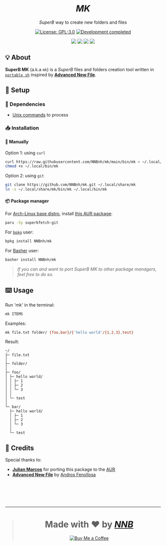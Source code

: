 <h1 align="center"><i>MK</i></h1>
<p align="center"><i>SuperB</i> way to create new folders and files</p>
<p align="center"><a href="https://github.com/NNBnh/mk/blob/main/LICENSE"><img src="https://img.shields.io/github/license/NNBnh/mk?labelColor=073551&color=4EAA25&style=for-the-badge" alt="License: GPL-3.0"></a> <a href="https://gist.github.com/NNBnh/9ef453aba3efce26046e0d3119dab5a7#development-completed"><img src="https://img.shields.io/badge/development-completed-%234EAA25.svg?labelColor=073551&style=for-the-badge&logoColor=FFFFFF" alt="Development completed"></a></p>
<p align="center"><a href="https://github.com/NNBnh/mk/watchers"><img src="https://img.shields.io/github/watchers/NNBnh/mk?labelColor=073551&color=4EAA25&style=flat-square"></a> <a href="https://github.com/NNBnh/mk/stargazers"><img src="https://img.shields.io/github/stars/NNBnh/mk?labelColor=073551&color=4EAA25&style=flat-square"></a> <a href="https://github.com/NNBnh/mk/network/members"><img src="https://img.shields.io/github/forks/NNBnh/mk?labelColor=073551&color=4EAA25&style=flat-square"></a> <a href="https://github.com/NNBnh/mk/issues"><img src="https://img.shields.io/github/issues/NNBnh/mk?labelColor=073551&color=4EAA25&style=flat-square"></a></p>

## 💡 About
**SuperB MK** (a.k.a `mk`) is a *SuperB* files and folders creation tool written in [`portable sh`](https://github.com/dylanaraps/pure-sh-bible) inspired by [**Advanced New File**](https://github.com/tanrax/terminal-AdvancedNewFile).

## 🚀 Setup
### 🧾 Dependencies
- [Unix commands](https://en.wikipedia.org/wiki/List_of_Unix_commands) to process

### 📥 Installation
#### 🔧 Manually
Option 1: using `curl`
```sh
curl https://raw.githubusercontent.com/NNBnh/mk/main/bin/mk > ~/.local/bin/mk
chmod +x ~/.local/bin/mk
```

Option 2: using `git`
```sh
git clone https://github.com/NNBnh/mk.git ~/.local/share/mk
ln -s ~/.local/share/mk/bin/mk ~/.local/bin/mk
```

#### 📦 Package manager
For [Arch-Linux base distro](https://archlinux.org), install [this AUR package](https://aur.archlinux.org/packages/superbmk-git):
```sh
paru -Sy superbfetch-git
```

For [`bpkg`](https://github.com/bpkg/bpkg) user:
```sh
bpkg install NNBnh/mk
```

For [Basher](https://github.com/bpkg/bpkg) user:
```sh
basher install NNBnh/mk
```

> *If you can and want to port SuperB MK to other package managers, feel free to do so.*

## ⌨️ Usage
Run 'mk' in the terminal:
```sh
mk ITEMS
```

Examples:
```sh
mk file.txt folder/ {foo,bar}/{'hello world'/{1,2,3},test}
```

Result:
```console
~/
├─ file.txt
│
├─ folder/
│
├─ foo/
│ ├─ hello world/
│ │ ├─ 1
│ │ ├─ 2
│ │ └─ 3
│ │
│ └─ test
│
└─ bar/
  ├─ hello world/
  │ ├─ 1
  │ ├─ 2
  │ └─ 3
  │
  └─ test
```

## 💌 Credits
Special thanks to:
- [**Julian Marcos**](https://github.com/Juliaria08) for porting this package to the [AUR](https://aur.archlinux.org/packages/superbfetch-git)
- [**Advanced New File**](https://github.com/tanrax/terminal-AdvancedNewFile) by [Andros Fenollosa](https://github.com/tanrax)

<br><br><br><br>

---

> <h1 align="center">Made with ❤️ by <a href="https://github.com/NNBnh"><i>NNB</i></a></h1>
>
> <p align="center"><a href="https://www.buymeacoffee.com/nnbnh"><img src="https://img.shields.io/badge/buy_me_a_coffee%20-%23F7CA88.svg?logo=buy-me-a-coffee&logoColor=333333&style=for-the-badge" alt="Buy Me a Coffee"></a></p>
